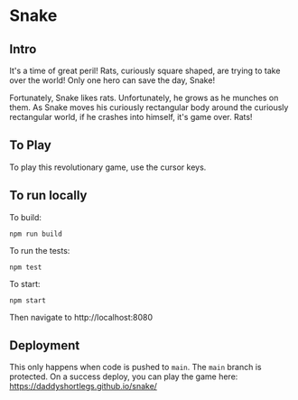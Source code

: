 # Snake

## Intro

It's a time of great peril! Rats, curiously square shaped, are trying to take over
the world! Only one hero can save the day, Snake!

Fortunately, Snake likes rats. Unfortunately, he grows as he munches on them. As
Snake moves his curiously rectangular body around the curiously rectangular world,
if he crashes into himself, it's game over. Rats!

## To Play

To play this revolutionary game, use the cursor keys.

## To run locally

To build:

`npm run build`

To run the tests:

`npm test`

To start:

`npm start`

Then navigate to http://localhost:8080

## Deployment

This only happens when code is pushed to `main`. The `main` branch is protected.
On a success deploy, you can play the game here: https://daddyshortlegs.github.io/snake/

